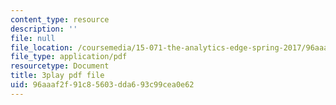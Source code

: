 ```yaml
---
content_type: resource
description: ''
file: null
file_location: /coursemedia/15-071-the-analytics-edge-spring-2017/96aaaf2f91c85603dda693c99cea0e62_En0xvjBnmfU.pdf
file_type: application/pdf
resourcetype: Document
title: 3play pdf file
uid: 96aaaf2f-91c8-5603-dda6-93c99cea0e62
---
```

